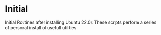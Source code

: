 # Initial
 Initial Routines after installing Ubuntu 22.04
These scripts perform a series of personal install of usefull utilities 
